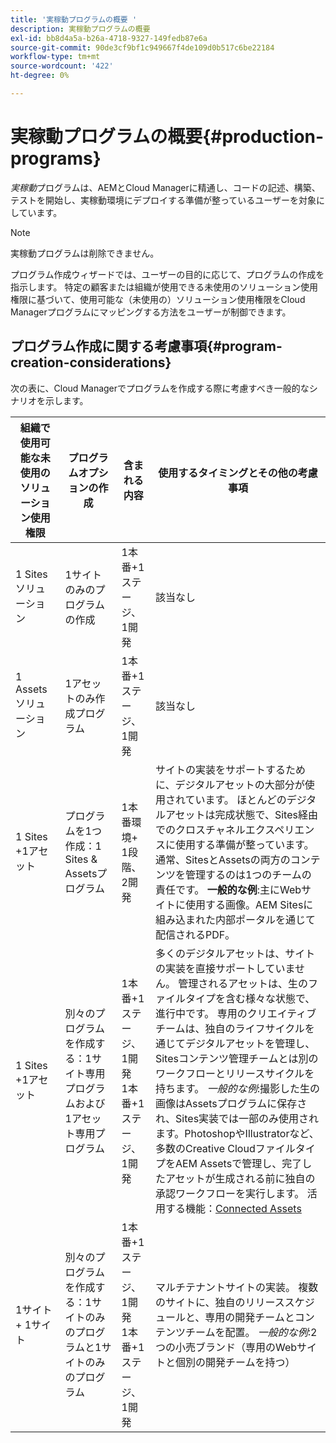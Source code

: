 ```yaml
---
title: '実稼動プログラムの概要 '
description: 実稼動プログラムの概要
exl-id: bb8d4a5a-b26a-4718-9327-149fedb87e6a
source-git-commit: 90de3cf9bf1c949667f4de109d0b517c6be22184
workflow-type: tm+mt
source-wordcount: '422'
ht-degree: 0%

---
```


# 実稼動プログラムの概要{#production-programs}

*実稼動*&#x200B;プログラムは、AEMとCloud Managerに精通し、コードの記述、構築、テストを開始し、実稼動環境にデプロイする準備が整っているユーザーを対象にしています。

>[!NOTE]
>実稼動プログラムは削除できません。

プログラム作成ウィザードでは、ユーザーの目的に応じて、プログラムの作成を指示します。 特定の顧客または組織が使用できる未使用のソリューション使用権限に基づいて、使用可能な（未使用の）ソリューション使用権限をCloud Managerプログラムにマッピングする方法をユーザーが制御できます。

## プログラム作成に関する考慮事項{#program-creation-considerations}

次の表に、Cloud Managerでプログラムを作成する際に考慮すべき一般的なシナリオを示します。

| 組織で使用可能な未使用のソリューション使用権限 | プログラムオプションの作成 | 含まれる内容 | 使用するタイミングとその他の考慮事項 |
|--- |--- |--- |--- |
| 1 Sitesソリューション | 1サイトのみのプログラムの作成 | 1本番+1ステージ、1開発 | 該当なし |
| 1 Assetsソリューション | 1アセットのみ作成プログラム | 1本番+1ステージ、1開発 | 該当なし |
| 1 Sites +1アセット | プログラムを1つ作成：1 Sites &amp; Assetsプログラム | 1本番環境+ 1段階、2開発 | サイトの実装をサポートするために、デジタルアセットの大部分が使用されています。 ほとんどのデジタルアセットは完成状態で、Sites経由でのクロスチャネルエクスペリエンスに使用する準備が整っています。通常、SitesとAssetsの両方のコンテンツを管理するのは1つのチームの責任です。 **一般的な例**:主にWebサイトに使用する画像。AEM Sitesに組み込まれた内部ポータルを通じて配信されるPDF。 |
| 1 Sites +1アセット | 別々のプログラムを作成する：1サイト専用プログラムおよび1アセット専用プログラム | 1本番+1ステージ、1開発<br> 1本番+1ステージ、1開発 | 多くのデジタルアセットは、サイトの実装を直接サポートしていません。 管理されるアセットは、生のファイルタイプを含む様々な状態で、進行中です。 専用のクリエイティブチームは、独自のライフサイクルを通じてデジタルアセットを管理し、Sitesコンテンツ管理チームとは別のワークフローとリリースサイクルを持ちます。 *一般的な例*:撮影した生の画像はAssetsプログラムに保存され、Sites実装では一部のみ使用されます。PhotoshopやIllustratorなど、多数のCreative CloudファイルタイプをAEM Assetsで管理し、完了したアセットが生成される前に独自の承認ワークフローを実行します。 活用する機能：[Connected Assets](https://experienceleague.adobe.com/docs/experience-manager-cloud-service/assets/admin/use-assets-across-connected-assets-instances.html?lang=en#overview-of-connected-assets) |
| 1サイト+ 1サイト | 別々のプログラムを作成する：1サイトのみのプログラムと1サイトのみのプログラム | 1本番+1ステージ、1開発<br>1本番+1ステージ、1開発 | マルチテナントサイトの実装。 複数のサイトに、独自のリリーススケジュールと、専用の開発チームとコンテンツチームを配置。 *一般的な例*:2つの小売ブランド（専用のWebサイトと個別の開発チームを持つ） |
